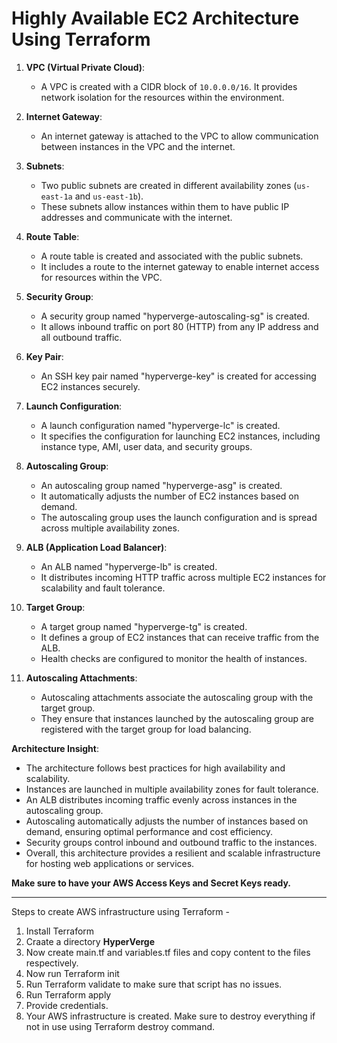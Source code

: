 # Highly Available EC2 Architecture Using Terraform

1. **VPC (Virtual Private Cloud)**:
   - A VPC is created with a CIDR block of `10.0.0.0/16`. It provides network isolation for the resources within the environment.

2. **Internet Gateway**:
   - An internet gateway is attached to the VPC to allow communication between instances in the VPC and the internet.

3. **Subnets**:
   - Two public subnets are created in different availability zones (`us-east-1a` and `us-east-1b`).
   - These subnets allow instances within them to have public IP addresses and communicate with the internet.

4. **Route Table**:
   - A route table is created and associated with the public subnets.
   - It includes a route to the internet gateway to enable internet access for resources within the VPC.

5. **Security Group**:
   - A security group named "hyperverge-autoscaling-sg" is created.
   - It allows inbound traffic on port 80 (HTTP) from any IP address and all outbound traffic.

6. **Key Pair**:
   - An SSH key pair named "hyperverge-key" is created for accessing EC2 instances securely.

7. **Launch Configuration**:
   - A launch configuration named "hyperverge-lc" is created.
   - It specifies the configuration for launching EC2 instances, including instance type, AMI, user data, and security groups.

8. **Autoscaling Group**:
   - An autoscaling group named "hyperverge-asg" is created.
   - It automatically adjusts the number of EC2 instances based on demand.
   - The autoscaling group uses the launch configuration and is spread across multiple availability zones.

9. **ALB (Application Load Balancer)**:
   - An ALB named "hyperverge-lb" is created.
   - It distributes incoming HTTP traffic across multiple EC2 instances for scalability and fault tolerance.

10. **Target Group**:
    - A target group named "hyperverge-tg" is created.
    - It defines a group of EC2 instances that can receive traffic from the ALB.
    - Health checks are configured to monitor the health of instances.

11. **Autoscaling Attachments**:
    - Autoscaling attachments associate the autoscaling group with the target group.
    - They ensure that instances launched by the autoscaling group are registered with the target group for load balancing.

**Architecture Insight**:
- The architecture follows best practices for high availability and scalability.
- Instances are launched in multiple availability zones for fault tolerance.
- An ALB distributes incoming traffic evenly across instances in the autoscaling group.
- Autoscaling automatically adjusts the number of instances based on demand, ensuring optimal performance and cost efficiency.
- Security groups control inbound and outbound traffic to the instances.
- Overall, this architecture provides a resilient and scalable infrastructure for hosting web applications or services.

**Make sure to have your AWS Access Keys and Secret Keys ready.**
_______________________________________________________________________
Steps to create AWS infrastructure using Terraform -
1. Install Terraform
2. Craate a directory **HyperVerge**
3. Now create main.tf and variables.tf files and copy content to the files respectively.
4. Now run Terraform init
5. Run Terraform validate to make sure that script has no issues.
6. Run Terraform apply
7. Provide credentials.
8. Your AWS infrastructure is created.
Make sure to destroy everything if not in use using Terraform destroy command.
